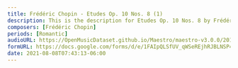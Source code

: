 ```yaml
---
title: Frédéric Chopin - Etudes Op. 10 Nos. 8 (1)
description: This is the description for Etudes Op. 10 Nos. 8 by Frédéric Chopin
composers: [Frédéric Chopin]
periods: [Romantic]
audioURL: https://OpenMusicDataset.github.io/Maestro/maestro-v3.0.0/2011/MIDI-Unprocessed_24_R1_2011_MID--AUDIO_R1-D9_10_Track10_wav.midi
formURL: https://docs.google.com/forms/d/e/1FAIpQLSfUV_qWSeREjhRJBLNSP4SrsMB4bT5OHdXCFFpJbyFjeld5lw/viewform
date: 2021-08-08T07:43:13-06:00
---
```

